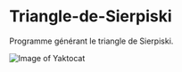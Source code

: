 # Triangle-de-Sierpiski

Programme générant le triangle de Sierpiski.

![Image of Yaktocat](Triangle-de-Sierpiski/tri.png)
